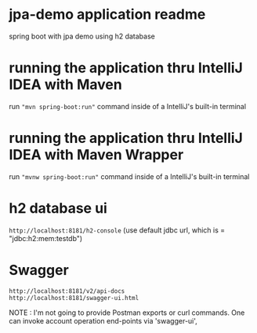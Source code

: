 # jpa-demo application readme
spring boot with jpa demo using h2 database

# running the application thru IntelliJ IDEA with Maven
run `"mvn spring-boot:run"` command inside of a IntelliJ's built-in terminal

# running the application thru IntelliJ IDEA with Maven Wrapper
run `"mvnw spring-boot:run"` command inside of a IntelliJ's built-in terminal

# h2 database ui
`http://localhost:8181/h2-console`
(use default jdbc url, which is = "jdbc:h2:mem:testdb")

# Swagger 
```
http://localhost:8181/v2/api-docs
http://localhost:8181/swagger-ui.html
```
NOTE : I'm not going to provide Postman exports or curl commands. One can invoke account operation end-points via 'swagger-ui', 

